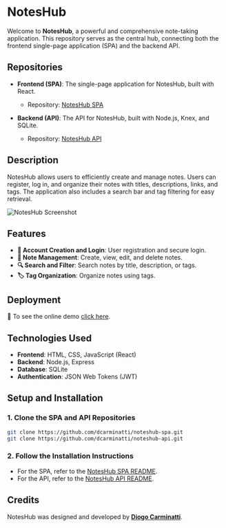 # NotesHub

Welcome to **NotesHub**, a powerful and comprehensive note-taking application. This repository serves as the central hub, connecting both the frontend single-page application (SPA) and the backend API. 

## Repositories

- **Frontend (SPA)**: The single-page application for NotesHub, built with React.
  - Repository: [NotesHub SPA](https://github.com/dcarminatti/noteshub-spa)
  
- **Backend (API)**: The API for NotesHub, built with Node.js, Knex, and SQLite.
  - Repository: [NotesHub API](https://github.com/dcarminatti/noteshub-api)

## Description

NotesHub allows users to efficiently create and manage notes. Users can register, log in, and organize their notes with titles, descriptions, links, and tags. The application also includes a search bar and tag filtering for easy retrieval.

![NotesHub Screenshot](https://github.com/user-attachments/assets/027bcb61-6481-4888-a898-e3e0eacf754e)

## Features

- **🔐 Account Creation and Login**: User registration and secure login.
- **📝 Note Management**: Create, view, edit, and delete notes.
- **🔍 Search and Filter**: Search notes by title, description, or tags.
- **🏷️ Tag Organization**: Organize notes using tags.

## Deployment

🚀 To see the online demo [click here](https://noteshub-spa.vercel.app/).

## Technologies Used

- **Frontend**: HTML, CSS, JavaScript (React)
- **Backend**: Node.js, Express
- **Database**: SQLite
- **Authentication**: JSON Web Tokens (JWT)

## Setup and Installation

### 1. Clone the SPA and API Repositories

```bash
git clone https://github.com/dcarminatti/noteshub-spa.git
git clone https://github.com/dcarminatti/noteshub-api.git
```

### 2. Follow the Installation Instructions

- For the SPA, refer to the [NotesHub SPA README](https://github.com/dcarminatti/noteshub-spa#readme).
- For the API, refer to the [NotesHub API README](https://github.com/dcarminatti/noteshub-api#readme).

## Credits

NotesHub was designed and developed by **[Diogo Carminatti](https://github.com/dcarminatti)**.
